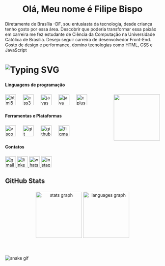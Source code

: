 <!--
**lipe-menezes/lipe-menezes** is a ✨ _special_ ✨ repository because its `README.md` (this file) appears on your GitHub profile.

Here are some ideas to get you started:

- 🔭 I’m currently working on ...
- 🌱 I’m currently learning ...
- 👯 I’m looking to collaborate on ...
- 🤔 I’m looking for help with ...
- 💬 Ask me about ...
- 📫 How to reach me: ...
- 😄 Pronouns: ...
- ⚡ Fun fact: ...

![snake gif](https://github.com/lipe-menezes/lipe-menezes/blob/output/github-contribution-grid-snake.gif)
-->


<h1 align="center">Olá, Meu nome é Filipe Bispo</h1>

###

<p align="left">Diretamente de Brasília -DF, sou entusiasta da tecnologia, desde criança tenho gosto por essa área. Descobrir que poderia transformar essa paixão em carreira me fez estudante de Ciência da Computação na Universidade Católica de Brasília. Desejo seguir carreira de desenvolvedor Front-End. Gosto de design e performance, domino tecnologias como HTML, CSS e JavaScript</p>

###

<h1>
  <img src="https://readme-typing-svg.demolab.com?font=Oswald&weight=600&size=30&duration=3000&pause=1000&color=F7F7F7&vCenter=true&random=false&width=600&height=60&lines=%F0%9F%91%BE+Bem+Vindo+ao+meu+GitHub!;%F0%9F%A7%91%F0%9F%8F%BB%E2%80%8D%F0%9F%92%BB+Atrávés+de+linhas+de+código+trago+a+solução!+;%F0%9F%8E%AE+Gamer+pela+noite%2C+dev+pela+manhã!;"
    alt="Typing SVG" />
</h1>

###

<h4 align="left">Linguagens de programação</h4>

###

<img align="right" height="150" src="https://i.pinimg.com/originals/4f/cc/2c/4fcc2ceaa581613eee7aab0da534b9a6.gif"  />

###

<div align="left">
  <img src="https://cdn.jsdelivr.net/gh/devicons/devicon/icons/html5/html5-original.svg" height="35" alt="html5 logo"  />
  <img width="15" />
  <img src="https://cdn.jsdelivr.net/gh/devicons/devicon/icons/css3/css3-original.svg" height="35" alt="css3 logo"  />
  <img width="15" />
  <img src="https://cdn.jsdelivr.net/gh/devicons/devicon/icons/javascript/javascript-original.svg" height="35" alt="javascript logo"  />
  <img width="15" />
  <img src="https://cdn.jsdelivr.net/gh/devicons/devicon/icons/java/java-original.svg" height="35" alt="java logo"  />
  <img width="15" />
  <img src="https://cdn.jsdelivr.net/gh/devicons/devicon/icons/cplusplus/cplusplus-original.svg" height="35" alt="cplusplus logo"  />
</div>

###

<h4 align="left">Ferramentas e Plataformas</h4>

###

<div align="left">
  <img src="https://cdn.jsdelivr.net/gh/devicons/devicon/icons/vscode/vscode-original.svg" height="35" alt="vscode logo"  />
  <img width="15" />
  <img src="https://cdn.jsdelivr.net/gh/devicons/devicon/icons/git/git-original.svg" height="35" alt="git logo"  />
  <img width="15" />
  <img src="https://cdn.jsdelivr.net/gh/devicons/devicon/icons/github/github-original.svg" height="35" alt="github logo"  />
  <img width="15" />
  <img src="https://cdn.jsdelivr.net/gh/devicons/devicon/icons/figma/figma-original.svg" height="35" alt="figma logo"  />
</div>

###

<h4 align="left">Contatos</h4>

###

<div align="left">
  <a href="mailto:filipebsmenezes@gmail.com" target="_blank">
    <img src="https://img.shields.io/static/v1?message=Gmail&logo=gmail&label=&color=D14836&logoColor=white&labelColor=&style=for-the-badge" height="35" alt="gmail logo"  />
  </a>
  <a href="https://www.linkedin.com/in/filipe-bispo-2098b9234/" target="_blank">
    <img src="https://img.shields.io/static/v1?message=LinkedIn&logo=linkedin&label=&color=0077B5&logoColor=white&labelColor=&style=for-the-badge" height="35" alt="linkedin logo"  />
  </a>
  <a href="https://api.whatsapp.com/send/?phone=61985989280&text&type=phone_number&app_absent=0" target="_blank">
    <img src="https://img.shields.io/static/v1?message=Whatsapp&logo=whatsapp&label=&color=25D366&logoColor=white&labelColor=&style=for-the-badge" height="35" alt="whatsapp logo"  />
  </a>
  <a href="https://www.instagram.com/_filipebs061/" target="_blank">
    <img src="https://img.shields.io/static/v1?message=Instagram&logo=instagram&label=&color=E4405F&logoColor=white&labelColor=&style=for-the-badge" height="35" alt="instagram logo"  />
  </a>
</div>

###

<h2 align="left">GitHub  Stats</h2>

###

<div align="center">
  <img src="https://github-readme-stats.vercel.app/api?username=Lipe-menezes&hide_title=false&hide_rank=false&show_icons=true&include_all_commits=true&count_private=true&disable_animations=false&theme=dark&locale=en&hide_border=false" height="150" alt="stats graph"  />
  <img src="https://github-readme-stats.vercel.app/api/top-langs?username=Lipe-menezes&locale=en&hide_title=false&layout=compact&card_width=320&langs_count=5&theme=cobalt&hide_border=false" height="150" alt="languages graph"  />
</div>

###

<br clear="both">

![snake gif](https://github.com/lipe-menezes/lipe-menezes/blob/output/github-contribution-grid-snake.gif)

###
